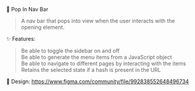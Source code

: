   📝 Pop In Nav Bar<br />
  > A nav bar that pops into view when the user interacts with the opening element.

✨ Features:<br />
  > Be able to toggle the sidebar on and off<br />
  > Be able to generate the menu items from a JavaScript object<br />
  > Be able to navigate to different pages by interacting with the items<br />
  > Retains the selected state if a hash is present in the URL<br />

 🎨 Design: https://www.figma.com/community/file/992838552648496734
 